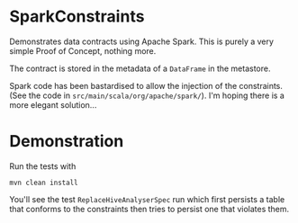 # SparkConstraints

Demonstrates data contracts using Apache Spark.
This is purely a very simple Proof of Concept, nothing more.

The contract is stored in the metadata of a `DataFrame` in the metastore.

Spark code has been bastardised to allow the injection of the constraints.
(See the code in `src/main/scala/org/apache/spark/`).
I'm hoping there is a more elegant solution...


# Demonstration

Run the tests with 

`mvn clean install`

You'll see the test `ReplaceHiveAnalyserSpec` run which first persists a table that conforms to the constraints then tries to persist one that violates them. 